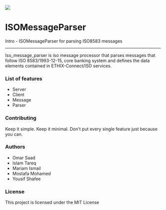 ![](logo.png)

ISOMessageParser
=======================================

Intro - ISOMessageParser for parsing ISO8583 messages 

* * *

Iso_message_parser is iso message processor that parses messages that follow ISO 8583/1993-12-15, core banking system and defines the data elements contained in ETHIX-Connect/ISO services. 
### List of features

*   Server
*   Client
*   Message
* 	Parser







### Contributing

Keep it simple. Keep it minimal. Don't put every single feature just because you can.

### Authors 

*   Omar Saad
*	Islam Tareq
*	Mariam Ismail
*	Mostafa Mohamed 
*	Yousif Shafee 

### License

This project is licensed under the MIT License